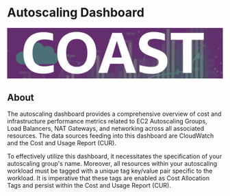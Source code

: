 # Autoscaling Dashboard

![Autoscaling Dashboard](../../images/coast_banner.png)

## About

The autoscaling dashboard provides a comprehensive overview of cost and infrastructure performance metrics related to EC2 Autoscaling Groups, Load Balancers, NAT Gateways, and networking across all associated resources. The data sources feeding into this dashboard are CloudWatch and the Cost and Usage Report (CUR).

To effectively utilize this dashboard, it necessitates the specification of your autoscaling group's name. Moreover, all resources within your autoscaling workload must be tagged with a unique tag key/value pair specific to the workload. It is imperative that these tags are enabled as Cost Allocation Tags and persist within the Cost and Usage Report (CUR).


